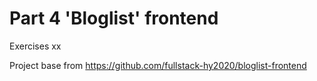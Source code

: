 # Part 4 'Bloglist' frontend
Exercises xx

Project base from https://github.com/fullstack-hy2020/bloglist-frontend